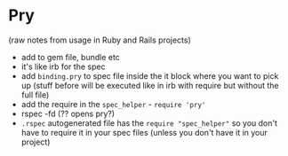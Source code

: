 # Pry

(raw notes from usage in Ruby and Rails projects)

* add to gem file, bundle etc
* it's like irb for the spec
* add `binding.pry` to spec file inside the it block where you want to pick up (stuff before will be executed like in irb with require but without the full file)
* add the require in the `spec_helper` - `require 'pry'`
* rspec -fd (?? opens pry?)
* `.rspec` autogenerated file has the `require "spec_helper"` so you don't have to require it in your spec files (unless you don't have it in your project)
